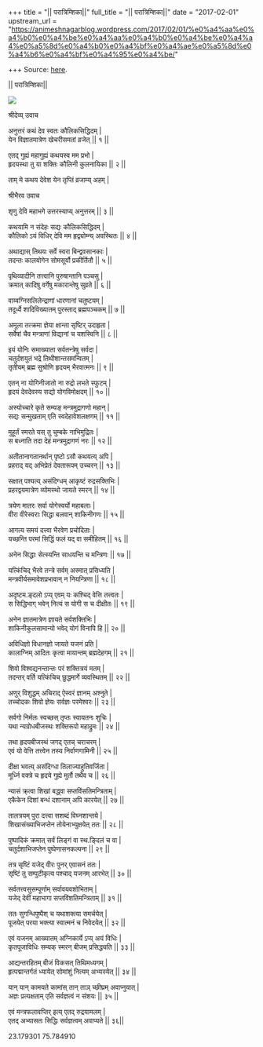 +++
title = "|| परात्रिम्शिका||"
full_title = "|| परात्रिम्शिका||"
date = "2017-02-01"
upstream_url = "https://animeshnagarblog.wordpress.com/2017/02/01/%e0%a4%aa%e0%a4%b0%e0%a4%be%e0%a4%aa%e0%a4%b0%e0%a4%be%e0%a4%a4%e0%a5%8d%e0%a4%b0%e0%a4%bf%e0%a4%ae%e0%a5%8d%e0%a4%b6%e0%a4%bf%e0%a4%95%e0%a4%be/"

+++
Source: [here](https://animeshnagarblog.wordpress.com/2017/02/01/%e0%a4%aa%e0%a4%b0%e0%a4%be%e0%a4%aa%e0%a4%b0%e0%a4%be%e0%a4%a4%e0%a5%8d%e0%a4%b0%e0%a4%bf%e0%a4%ae%e0%a5%8d%e0%a4%b6%e0%a4%bf%e0%a4%95%e0%a4%be/).

|| परात्रिम्शिका|| 



[![](https://animeshnagarblog.files.wordpress.com/2017/02/kalidance.jpg?w=700)](https://animeshnagarblog.files.wordpress.com/2017/02/kalidance.jpg)  

श्रीदेव्य् उवाच

अनुत्तरं कथं देव स्वतः कौलिकसिद्धिदम् \|  
येन विज्ञातमात्रेण खेचरीसमतां व्रजेत् \|\| १ \|\|

एतद् गुह्यं महागुह्यं कथयस्व मम प्रभो \|  
हृदयस्था तु या शक्तिः कौलिनी कुलनायिका \|\| २ \|\|

ताम् मे कथय देवेश येन तृप्तिं व्रजाम्य् अहम् \|

श्रीभैरव उवाच

शृणु देवि महाभगे उत्तरस्याप्य् अनुत्तरम् \|\| ३ \|\|

कथयामि न संदेहः सद्यः कौलिकसिद्धिदम् \|  
कौलिको ऽयं विधिर् देवि मम हृद्व्योम्न्य् अवस्थितः \|\| ४ \|\|

अथाद्यास् तिथयः सर्वे स्वरा बिन्द्ववसानकाः \|  
तदन्तः कालयोगेन सोमसूर्यौ प्रकीर्तितौ \|\| ५ \|\|

पृथिव्यादीनि तत्त्वानि पुरुषान्तानि पञ्चसु \|  
क्रमात् कादिषु वर्गेषु मकारान्तेषु सुव्रते \|\| ६ \|\|

वाय्वग्निसलिलेन्द्राणां धारणानां चतुष्टयम् \|  
तदूर्ध्वे शादिविख्यातम् पुरस्ताद् ब्रह्मपञ्चकम् \|\| ७ \|\|

अमूला तत्क्रमा ज्ञेया क्षान्ता सृष्टिर् उदाहृता \|  
सर्वेषां चैव मन्त्राणां विद्यानां च यशस्विनि \|\| ८ \|\|

इयं योनिः समाख्याता सर्वतन्त्रेषु सर्वदा \|  
चतुर्दशयुतं भद्रे तिथीशान्तसमन्वितम् \|  
तृतीयम् ब्रह्म सुश्रोणि हृदयम् भैरवात्मनः \|\| ९ \|\|

एतन् ना योगिनीजातो ना रुद्रो लभते स्फुटम् \|  
हृदयं देवदेवस्य सद्यो योगविमोक्षदम् \|\| १० \|\|

अस्योच्चारे कृते सम्यङ् मन्त्रमुद्रागणो महान् \|  
सद्यः सन्मुखताम् एति स्वदेहावेशलक्षणम् \|\| ११ \|\|

मुहूर्तं स्मरते यस् तु चुम्बके नाभिमुद्रितः \|  
स बध्नाति तदा देहं मन्त्रमुद्रागणं नरः \|\| १२ \|\|

अतीतानागतानर्थान् पृष्टो ऽसौ कथयत्य् अपि \|  
प्रहराद् यद् अभिप्रेतं देवतारूपम् उच्चरन् \|\| १३ \|\|

सक्षात् पश्यत्य् असंदिग्धम् आकृष्टं रुद्रसक्तिभिः \|  
प्रहरद्वयमात्रेण व्योमस्थो जायते स्मरन् \|\| १४ \|\|

त्रयेण मातरः सर्वा योगेस्वर्यो महाबलाः \|  
वीरा वीरेस्वराः सिद्धा बलवान् शाकिनीगणः \|\| १५ \|\|

आगत्य समयं दत्त्वा भैरवेण प्रचोदिताः \|  
यच्छन्ति परमां सिद्धिं फलं यद् वा समीहितम् \|\| १६ \|\|

अनेन सिद्धाः सेत्स्यन्ति साधयन्ति च मन्त्रिणः \|\| १७ \|\|

यत्किंचिद् भैरवे तन्त्रे सर्वम् अस्मात् प्रसिध्यति \|  
मन्त्रवीर्यसमावेशप्रभावान् न नियन्त्रिणा \|\| १८ \|\|

अदृष्टम.ङ्दलो ऽप्य् एवम् यः कश्चिद् वेत्ति तत्त्वतः \|  
स सिद्धिभाग् भवेन् नित्यं स योगी स च दीक्षीतः \|\| १९ \|\|

अनेन ज्ञातमात्रेण ज्ञायते सर्वशक्तिभिः \|  
शाकिनीकुलसामान्यो भवेद् योगं विनापि हि \|\| २० \|\|

अविधिज्ञो विधानज्ञो जायते यजनं प्रति \|  
कालाग्निम् आदितः कृत्वा मायान्तम् ब्रह्मदेहगम् \|\| २१ \|\|

शिवो विश्वद्यनन्तान्तः परं शक्तित्रयं मतम् \|  
तदन्तर् वर्ति यत्किंचिच् छुद्धमार्गे व्यवस्थितम् \|\| २२ \|\|

अणुर् विशुद्धम् अचिराद् ऐस्वरं ज्ञानम् अश्नुते \|  
तच्चोदकः शिवो ज्ञेयः सर्वज्ञः परमेश्वरः \|\| २३ \|\|

सर्वगो निर्मलः स्वच्छस् तृप्तः स्वायतनः शुचिः \|  
यथा न्यग्रोधबीजस्थः शक्तिरूपो महाद्रुमः \|\| २४ \|\|

तथा हृदयबीजस्थं जगद् एतच् चराचरम् \|  
एवं यो वेत्ति तत्त्वेन तस्य निर्वाणगामिनी \|\| २५ \|\|

दीक्षा भवत्य् असंदिग्धा तिलाज्याहुतिवर्जिता \|  
मूर्ध्नि वक्त्रे च हृदये गुह्ये मुर्तौ तथैव च \|\| २६ \|\|

न्यासं क्र्त्वा शिखां बद्ध्वा सप्तविंसतिमन्त्रिताम् \|  
एकैकेन दिशां बन्धं दशानाम् अपि कारयेत् \|\| २७ \|\|

तालत्रयम् पुरा दत्त्वा सशब्दं विघ्नशान्तये \|  
शिखासंख्याभिजप्तेन तोयेनाभ्युक्षयेत् ततः \|\| २८ \|\|

पुष्पादिकं क्रमात् सर्वं लिङ्गं वा स्थ.ङ्दिलं च वा \|  
चतुर्दशाभिजप्तेन पुष्पेणासनकल्पना \|\| २९ \|\|

तत्र सृष्टिं यजेद् वीरः पुनर् एवासनं ततः \|  
सृष्टिं तु सम्पुटीकृत्य पश्चाद् यजनम् आरभेत् \|\| ३० \|\|

सर्वतत्त्वसुसम्पूर्णाम् सर्वावयवशोभिताम् \|  
यजेद् देवीं महाभागा सप्तविंशतिमन्त्रिताम् \|\| ३१ \|\|

ततः सुगन्धिपुष्पैश् च यथाशक्त्या समर्चयेत् \|  
पूजयेत् परया भक्त्या स्वात्मनं च निवेदयेत् \|\| ३२ \|\|

एवं यजनम् आख्यातम् अग्निकार्ये ऽप्य् अयं विधिः \|  
कृतपूजाविधिः सम्यक् स्मरन् बीजम् प्रसिद्ध्यति \|\| ३३ \|\|

आद्यन्तरहितम् बीजं विकसत् तिथिमध्यगम् \|  
हृत्पद्मान्तर्गतं ध्यायेत् सोमांशुं नित्यम् अभ्यस्येत् \|\| ३४ \|\|

यान् यान् कामयते कामांस् तान् ताञ् च्छीघ्रम् अवाप्नुयात् \|  
अज्ञः प्रत्यक्षताम् एति सर्वज्ञत्वं न संशयः \|\| ३५ \|\|

एवं मन्त्रफलावप्तिर् इत्य् एतद् रुद्रयामलम् \|  
एतद् अभ्यासतः सिद्धिः सर्वज्ञत्वम् अवाप्यते \|\| ३६\|\|

23.179301 75.784910

